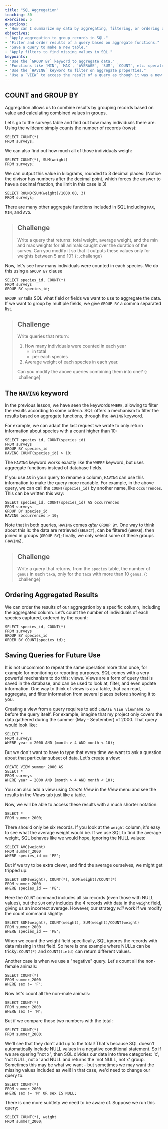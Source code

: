 ```yaml
---
title: "SQL Aggregation"
teaching: 30
exercises: 5
questions:
- "How can I summarize my data by aggregating, filtering, or ordering query results?"
objectives:
- "Apply aggregation to group records in SQL."
- "Filter and order results of a query based on aggregate functions."
- "Save a query to make a new table."
- "Apply filters to find missing values in SQL."
keypoints:
- "Use the `GROUP BY` keyword to aggregate data."
- "Functions like `MIN`, `MAX`, `AVERAGE`, `SUM`, `COUNT`, etc. operate on aggregated data."
- "Use the `HAVING` keyword to filter on aggregate properties."
- "Use a `VIEW` to access the result of a query as though it was a new table."
---
```


## COUNT and GROUP BY

Aggregation allows us to combine results by grouping records based on value and
calculating combined values in groups.

Let’s go to the surveys table and find out how many individuals there are.
Using the wildcard simply counts the number of records (rows):

    SELECT COUNT(*)
    FROM surveys;

We can also find out how much all of those individuals weigh:

    SELECT COUNT(*), SUM(weight)
    FROM surveys;

We can output this value in kilograms, rounded to 3 decimal places:
(Notice the divisor has numbers after the decimal point, which forces the answer to have a decimal fraction, the limit in this case is 3)

    SELECT ROUND(SUM(weight)/1000.00, 3)
    FROM surveys;

There are many other aggregate functions included in SQL including
`MAX`, `MIN`, and `AVG`.

> ## Challenge
>
> Write a query that returns: total weight, average weight, and the min and max weights
> for all animals caught over the duration of the survey.
> Can you modify it so that it outputs these values only for weights between 5 and 10?
{: .challenge}

Now, let's see how many individuals were counted in each species. We do this
using a `GROUP BY` clause

    SELECT species_id, COUNT(*)
    FROM surveys
    GROUP BY species_id;

`GROUP BY` tells SQL what field or fields we want to use to aggregate the data.
If we want to group by multiple fields, we give `GROUP BY` a comma separated list.

> ## Challenge
>
> Write queries that return:
>
> 1. How many individuals were counted in each year
>    *   in total
>    *   per each species
> 2. Average weight of each species in each year.
>
> Can you modify the above queries combining them into one?
{: .challenge}

## The `HAVING` keyword

In the previous lesson, we have seen the keywords `WHERE`, allowing to
filter the results according to some criteria. SQL offers a mechanism to
filter the results based on aggregate functions, through the `HAVING` keyword.

For example, we can adapt the last request we wrote to only return information
about species with a count higher than 10:

    SELECT species_id, COUNT(species_id)
    FROM surveys
    GROUP BY species_id
    HAVING COUNT(species_id) > 10;

The `HAVING` keyword works exactly like the `WHERE` keyword, but uses
aggregate functions instead of database fields.

If you use `AS` in your query to rename a column, `HAVING` can use this
information to make the query more readable. For example, in the above
query, we can call the `COUNT(species_id)` by another name, like
`occurrences`. This can be written this way:

    SELECT species_id, COUNT(species_id) AS occurrences
    FROM surveys
    GROUP BY species_id
    HAVING occurrences > 10;

Note that in both queries, `HAVING` comes *after* `GROUP BY`. One way to
think about this is: the data are retrieved (`SELECT`), can be filtered
(`WHERE`), then joined in groups (`GROUP BY`); finally, we only select some
of these groups (`HAVING`).

> ## Challenge
>
> Write a query that returns, from the `species` table, the number of
> `genus` in each `taxa`, only for the `taxa` with more than 10 `genus`.
{: .challenge}

## Ordering Aggregated Results

We can order the results of our aggregation by a specific column, including
the aggregated column.  Let’s count the number of individuals of each
species captured, ordered by the count:

    SELECT species_id, COUNT(*)
    FROM surveys
    GROUP BY species_id
    ORDER BY COUNT(species_id);

## Saving Queries for Future Use

It is not uncommon to repeat the same operation more than once, for example
for monitoring or reporting purposes. SQL comes with a very powerful mechanism
to do this: views. Views are a form of query that is saved in the database,
and can be used to look at, filter, and even update information. One way to
think of views is as a table, that can read, aggregate, and filter information
from several places before showing it to you.

Creating a view from a query requires to add `CREATE VIEW viewname AS`
before the query itself. For example, imagine that my project only covers
the data gathered during the summer (May - September) of 2000.  That
query would look like:

    SELECT *
    FROM surveys
    WHERE year = 2000 AND (month > 4 AND month < 10);

But we don't want to have to type that every time we want to ask a
question about that particular subset of data.  Let's create a view:

    CREATE VIEW summer_2000 AS
    SELECT *
    FROM surveys
    WHERE year = 2000 AND (month > 4 AND month < 10);

You can also add a view using *Create View* in the *View* menu and see the
results in the *Views* tab just like a table.

Now, we will be able to access these results with a much shorter notation:

    SELECT *
    FROM summer_2000;

There should only be six records.  If you look at the `weight` column, it's
easy to see what the average weight would be.  If we use SQL to find the
average weight, SQL behaves like we would hope, ignoring
the NULL values:

    SELECT AVG(weight)
    FROM summer_2000
    WHERE species_id == 'PE';

But if we try to be extra clever, and find the average ourselves,
we might get tripped up:

    SELECT SUM(weight), COUNT(*), SUM(weight)/COUNT(*)
    FROM summer_2000
    WHERE species_id == 'PE';

Here the `COUNT` command includes all six records (even those with NULL
values), but the `SUM` only includes the 4 records with data in the
`weight` field, giving us an incorrect average.  However,
our strategy *will* work if we modify the count command slightly:

    SELECT SUM(weight), COUNT(weight), SUM(weight)/COUNT(weight)
    FROM summer_2000
    WHERE species_id == 'PE';

When we count the weight field specifically, SQL ignores the records with data
missing in that field.  So here is one example where NULLs can be tricky:
`COUNT(*)` and `COUNT(field)` can return different values.

Another case is when we use a "negative" query.  Let's count all the
non-female animals:

    SELECT COUNT(*)
    FROM summer_2000
    WHERE sex != 'F';

Now let's count all the non-male animals:

    SELECT COUNT(*)
    FROM summer_2000
    WHERE sex != 'M';

But if we compare those two numbers with the total:

    SELECT COUNT(*)
    FROM summer_2000;

We'll see that they don't add up to the total!  That's because SQL
doesn't automatically include NULL values in a negative conditional
statement.  So if we are quering "not x", then SQL divides our data
into three categories: 'x', 'not NULL, not x' and NULL and
returns the 'not NULL, not x' group. Sometimes this may be what we want -
but sometimes we may want the missing values included as well!  In that
case, we'd need to change our query to:

    SELECT COUNT(*)
    FROM summer_2000
    WHERE sex != 'M' OR sex IS NULL;

There is one more subtlety we need to be aware of.
Suppose we run this query:

    SELECT COUNT(*), weight
    FROM summer_2000;

